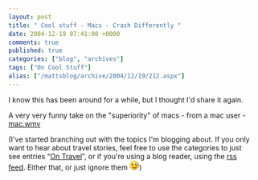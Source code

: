 ```yaml
---
layout: post
title: " Cool stuff - Macs - Crash Differently "
date: 2004-12-19 07:41:00 +0000
comments: true
published: true
categories: ["blog", "archives"]
tags: ["On Cool Stuff"]
alias: ["/mattsblog/archive/2004/12/19/212.aspx"]
---
```

<!-- more -->

<P>I know this has been around for a while, but I thought I'd share it again.</P>
 <P>A very very funny take on the "superiority" of macs - from a mac user - <A href="/images/mac.wmv">mac.wmv</A>
 <P>(I've started branching out with the topics I'm blogging about. If you only want to hear about travel stories, feel free to use the categories to just see&nbsp;entries &#8220;<A href="http://www.oneroundpebble.com/mattsblog/category/2.aspx">On Travel</A>&#8221;, or if you're using a blog reader, using the <A href="http://www.oneroundpebble.com/mattsblog/category/2.aspx/rss">rss feed</A>.&nbsp;Either that, or just ignore them <IMG alt=":)" class="emoticon" src="/images/emotions/emotion-1.gif" border=0>)</P>
